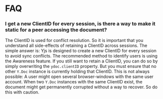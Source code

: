 # FAQ

### I get a new ClientID for every session, is there a way to make it static for a peer accessing the document?

The ClientID is used for conflict resolution. So it is important that you understand all side-effects of retaining a ClientID across sessions. The simple answer is: Yjs is designed to create a new ClientID for every session to avoid sync conflicts. The recommended method to identify users is using the Awareness feature. If you still want to retain a ClientID, you can do so by simply overwriting the `ydoc.clientID` property. But you must ensure that no other `Y.Doc` instance is currently holding that ClientID. This is not always possible: A user might open several browser-windows with the same user account. When two `Y.Doc` instances with the same ClientID exist, the document might get permanently corrupted without a way to recover. So do this with caution.









